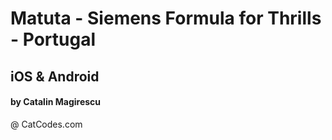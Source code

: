 # Matuta - Siemens Formula for Thrills - Portugal

## iOS & Android

#### by Catalin Magirescu
 @ CatCodes.com
